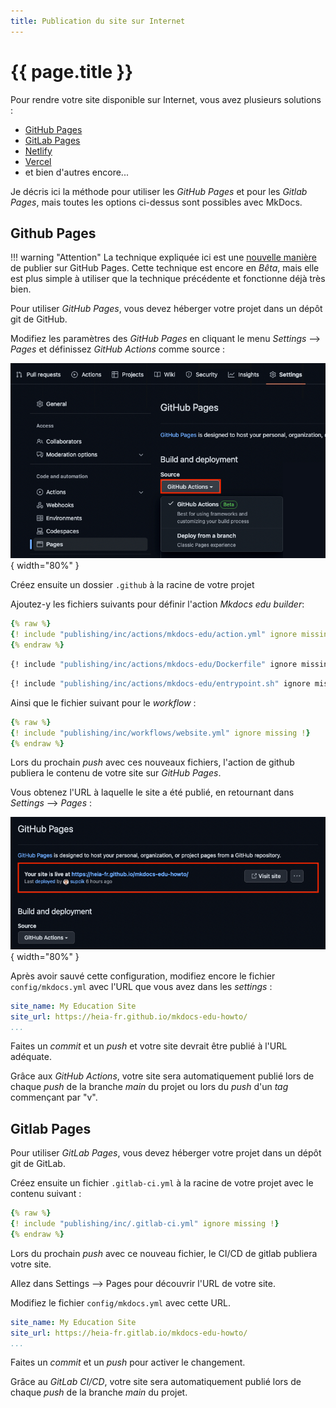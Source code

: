 ```yaml
---
title: Publication du site sur Internet
---
```


# {{ page.title }}

Pour rendre votre site disponible sur Internet, vous avez plusieurs solutions :

- [GitHub Pages](https://pages.github.com/)
- [GitLab Pages](https://docs.gitlab.com/ee/user/project/pages/)
- [Netlify](https://www.netlify.com/)
- [Vercel](https://vercel.com/)
- et bien d'autres encore...

Je décris ici la méthode pour utiliser les _GitHub Pages_
et pour les _Gitlab Pages_, mais toutes
les options ci-dessus sont possibles avec MkDocs.

## Github Pages

!!! warning "Attention"
    La technique expliquée ici est une
    [nouvelle manière](https://github.blog/changelog/2022-07-27-github-pages-custom-github-actions-workflows-beta/)
    de publier sur GitHub Pages. Cette technique est encore en _Bêta_, mais elle est
    plus simple à utiliser que la technique précédente et fonctionne déjà très bien.

Pour utiliser _GitHub Pages_, vous devez héberger votre projet dans un dépôt git
de GitHub.

Modifiez les paramètres des _GitHub Pages_ en cliquant le menu _Settings_
--> _Pages_ et définissez _GitHub Actions_ comme source :

![settings](publishing/img/actions_beta.png){ width="80%" }


Créez ensuite un dossier `.github` à la racine de votre projet

Ajoutez-y les fichiers suivants pour définir l'action _Mkdocs edu builder_:

```yaml title="actions/mkdocs-edu/action.yml"
{% raw %}
{! include "publishing/inc/actions/mkdocs-edu/action.yml" ignore missing !}
{% endraw %}
```

```Dockerfile title="actions/mkdocs-edu/Dockerfile"
{! include "publishing/inc/actions/mkdocs-edu/Dockerfile" ignore missing !}
```

```bash title="actions/mkdocs-edu/entrypoint.sh"
{! include "publishing/inc/actions/mkdocs-edu/entrypoint.sh" ignore missing !}
```

Ainsi que le fichier suivant pour le _workflow_ :

```yaml title="workflows/website.yml"
{% raw %}
{! include "publishing/inc/workflows/website.yml" ignore missing !}
{% endraw %}
```

Lors du prochain _push_ avec ces nouveaux fichiers, l'action de github
publiera le contenu de votre site sur _GitHub Pages_.

Vous obtenez l'URL à laquelle le site a été publié, en retournant dans _Settings_ --> _Pages_ :

![settings](publishing/img/published.png){ width="80%" }

Après avoir sauvé cette configuration, modifiez encore le fichier `config/mkdocs.yml` avec l'URL
que vous avez dans les _settings_ :

```yaml title="config/mkdocs.yml" hl_lines="2"
site_name: My Education Site
site_url: https://heia-fr.github.io/mkdocs-edu-howto/
...
```

Faites un _commit_ et un _push_ et votre site devrait être publié
à l'URL adéquate.

Grâce aux _GitHub Actions_, votre site sera automatiquement publié
lors de chaque _push_ de la branche _main_ du projet ou lors du
_push_ d'un _tag_ commençant par "v".

## Gitlab Pages

Pour utiliser _GitLab Pages_, vous devez héberger votre projet dans un dépôt git
de GitLab.

Créez ensuite un fichier `.gitlab-ci.yml` à la racine de votre projet avec
le contenu suivant :

```yaml title=".gitlab-ci.yml"
{% raw %}
{! include "publishing/inc/.gitlab-ci.yml" ignore missing !}
{% endraw %}
```

Lors du prochain _push_ avec ce nouveau fichier, le CI/CD de gitlab
publiera votre site.

Allez dans Settings --> Pages pour découvrir l'URL de votre site.

Modifiez le fichier `config/mkdocs.yml` avec cette URL.

```yaml title="config/mkdocs.yml" hl_lines="2"
site_name: My Education Site
site_url: https://heia-fr.gitlab.io/mkdocs-edu-howto/
...
```

Faites un _commit_ et un _push_ pour activer le changement.

Grâce au _GitLab CI/CD_, votre site sera automatiquement publié
lors de chaque _push_ de la branche _main_ du projet.